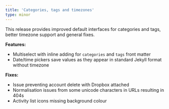 ```yaml
---
title: 'Categories, tags and timezones'
type: minor
---
```



This release provides improved default interfaces for categories and tags, better timezone support and general fixes.

**Features:**

* Multiselect with inline adding for `categories` and `tags` front matter
* Date/time pickers save values as they appear in standard Jekyll format without timezone


**Fixes:**

* Issue preventing account delete with Dropbox attached
* Normalisation issues from some unicode characters in URLs resulting in 404s
* Activity list icons missing background colour
